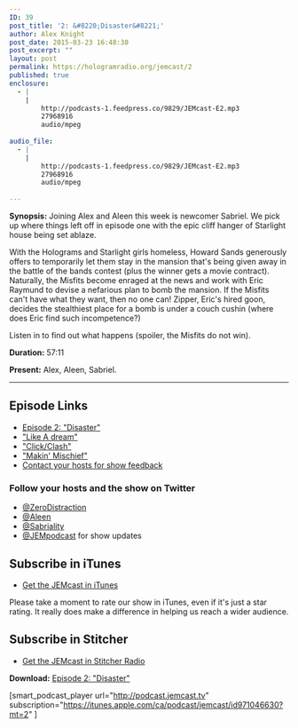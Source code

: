 ```yaml
---
ID: 39
post_title: '2: &#8220;Disaster&#8221;'
author: Alex Knight
post_date: 2015-03-23 16:48:30
post_excerpt: ""
layout: post
permalink: https://hologramradio.org/jemcast/2
published: true
enclosure:
  - |
    |
        http://podcasts-1.feedpress.co/9829/JEMcast-E2.mp3
        27968916
        audio/mpeg
        
audio_file:
  - |
    |
        http://podcasts-1.feedpress.co/9829/JEMcast-E2.mp3
        27968916
        audio/mpeg
        
---
```

__Synopsis:__ Joining Alex and Aleen this week is newcomer Sabriel. We pick up where things left off in episode one with the epic cliff hanger of Starlight house being set ablaze.

With the Holograms and Starlight girls homeless, Howard Sands generously offers to temporarily let them stay in the mansion that's being given away in the battle of the bands contest (plus the winner gets a movie contract). Naturally, the Misfits become enraged at the news and work with Eric Raymund to devise a nefarious plan to bomb the mansion. If the Misfits can't have what they want, then no one can! Zipper, Eric's hired goon, decides the stealthiest place for a bomb is under a couch cushin (where does Eric find such incompetence?)

Listen in to find out what happens (spoiler, the Misfits do not win).

__Duration:__ 57:11

__Present:__ Alex, Aleen, Sabriel.

_________

## Episode Links

- [Episode 2: "Disaster"][Disaster]
- ["Like A dream"][Like A Dream]
- ["Click/Clash"][Click/Clash]
- ["Makin' Mischief"][Makin Mischief]
- [Contact your hosts for show feedback][Contact]

### Follow your hosts and the show on Twitter

- [@ZeroDistraction][ZeroDistraction]
- [@Aleen][Aleen]
- [@Sabriality][Sabriality]
- [@JEMpodcast][JEMcast] for show updates

## Subscribe in iTunes

- [Get the JEMcast in iTunes][iTunes]

Please take a moment to rate our show in iTunes, even if it's just a star rating. It really does make a difference in helping us reach a wider audience.

## Subscribe in Stitcher

- [Get the JEMcast in Stitcher Radio][Stitcher]

__Download:__ [Episode 2: "Disaster"][E2]

[Disaster]: http://www.imdb.com/title/tt0934191/?ref_=ttep_ep2
[Like A Dream]: https://www.youtube.com/watch?v=C9tb_b6y5ts
[Click/Clash]: https://www.youtube.com/watch?v=2WGMtb8yz4w
[Makin Mischief]: https://www.youtube.com/watch?v=NMv4KJlWQb8
[Contact]: https://jemcast.tv/contact
[ZeroDistraction]: https://twitter.com/zerodistraction
[Aleen]: https://twitter.com/aleen
[Sabriality]: https://twitter.com/sabriality
[JEMcast]: (https://twitter.com/JEMpodcast) 
[iTunes]: https://itunes.apple.com/ca/podcast/jemcast/id971046630
[Stitcher]: http://www.stitcher.com/podcast/jemcast
[E2]: http://podcasts-1.feedpress.co/9829/JEMcast-E2.mp3

[smart_podcast_player url="http://podcast.jemcast.tv" subscription="https://itunes.apple.com/ca/podcast/jemcast/id971046630?mt=2" ]